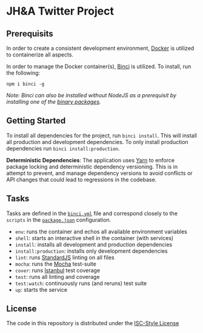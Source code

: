 # JH&A Twitter Project

## Prerequisits

In order to create a consistent development environment, [Docker](https://www.docker.com) is utilized to containerize all aspects.

In order to manage the Docker container(s), [Binci](https://github.com/binci/binci) is utilized. To install, run the following:

```
npm i binci -g
```

_Note: Binci can also be installed without NodeJS as a prerequisit by installing one of the [binary packages](https://github.com/binci/binci#binaries)._

## Getting Started

To install all dependencies for the project, run `binci install`. This will install all production and development dependencies. To only install production dependencies run `binci install:production`.

**Deterministic Dependencies**: The application uses [Yarn](https://yarnpkg.com/en/) to enforce package locking and deterministic dependency versioning. This is in attempt to prevent, and manage dependency versions to avoid conflicts or API changes that could lead to regressions in the codebase.

## Tasks

Tasks are defined in the [`binci.yml`](binci.yml) file and correspond closely to the `scripts` in the [`package.json`](package.json) configuration.

- `env`: runs the container and echos all available environment variables
- `shell`: starts an interactive shell in the container (with services)
- `install`: installs all development and production dependencies
- `install:production`: installs only development dependencies
- `lint`: runs [StandardJS](https://standardjs.com/) linting on all files
- `mocha`: runs the [Mocha](https://mochajs.org/) test-suite
- `cover`: runs [Istanbul](https://istanbul.js.org/) test coverage
- `test`: runs all linting and coverage
- `test:watch`: continuously runs (and reruns) test suite
- `up`: starts the service

## License

The code in this repository is distributed under the [ISC-Style License](https://opensource.org/licenses/ISC)
